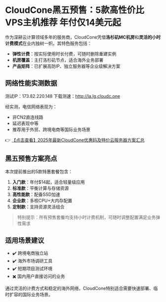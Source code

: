 # CloudCone黑五预售：5款高性价比VPS主机推荐 年付仅14美元起

作为深耕云计算领域多年的服务商，CloudCone凭借**洛杉矶MC机房**和**灵活的小时计费模式**在业内独树一帜。其特色服务包括：

- **弹性计费**：按实际使用时长付费，可随时删除重建实例
- **机房覆盖**：主打洛杉矶节点，适合海外业务部署
- **产品矩阵**：已扩展高防IP、独立服务器等企业级解决方案

## 网络性能实测数据

测试IP：173.82.220.148
下载测速：http://la.lg.cloudc.one

经实测，电信网络表现为：
- 非CN2直连线路
- 延迟表现中等
- 推荐用于外贸、跨境电商等国际业务场景

👉 [【点击查看】2025年最新CloudCone优惠码及特价云服务器方案汇总](https://bit.ly/Cloudcone)

## 黑五预售方案亮点

本次提前推出的5款特惠套餐包含：
1. **入门款**：年付$14起，适合轻量级应用
2. **标准款**：平衡计算与存储资源
3. **高性能款**：配备SSD加速
4. **企业款**：多核CPU+大内存配置
5. **定制款**：支持资源灵活组合

> 特别提示：所有预售套餐均支持小时计费机制，可随时调整配置满足业务弹性需求

## 适用场景建议

- ✔️ 跨境电商独立站
- ✔️ 海外市场调研工具
- ✔️ 短期项目测试环境
- ✖️ 国内用户直接访问的业务

通过灵活的计费方式和稳定的海外网络，CloudCone特别适合需要快速部署、临时扩容的国际业务场景。